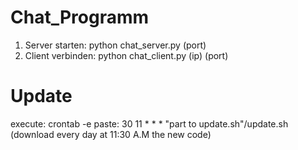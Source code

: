 # Chat_Programm
1. Server starten:
    python chat_server.py (port)
3. Client verbinden:
    python chat_client.py (ip) (port)

# Update
execute: 
 crontab -e
paste: 
 30 11 * * * "part to update.sh"/update.sh (download every day at 11:30 A.M the new code) 
